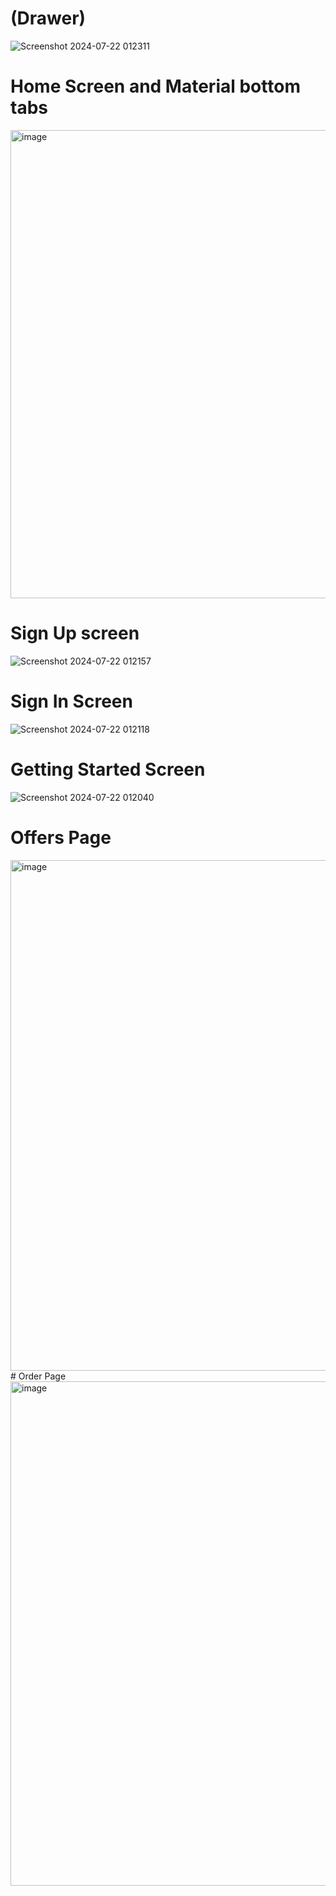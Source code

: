 # (Drawer)
![Screenshot 2024-07-22 012311](https://github.com/user-attachments/assets/9e4df85f-bb05-490e-a6c2-1ad341b196b8)
# Home Screen and Material bottom tabs
<img width="1616" height="749" alt="image" src="https://github.com/user-attachments/assets/e085c652-70a2-43a3-9a5c-48e27b2c6d13" />

# Sign Up screen
![Screenshot 2024-07-22 012157](https://github.com/user-attachments/assets/e3037517-08ce-42f3-bd7a-1c7ff6dfae27)
# Sign In Screen
![Screenshot 2024-07-22 012118](https://github.com/user-attachments/assets/414d7f70-3ed9-4442-9e25-3782a227f868)
# Getting Started Screen
![Screenshot 2024-07-22 012040](https://github.com/user-attachments/assets/a1ece6ea-eb5c-4d9b-85f4-d05d2873894e)
# Offers Page
<img width="1617" height="817" alt="image" src="https://github.com/user-attachments/assets/b61a5cdb-baeb-4c15-82a7-d2d8c6e87183" />
# Order Page
<img width="1615" height="807" alt="image" src="https://github.com/user-attachments/assets/fbf2c105-d309-425e-83d0-7982cc002560" />


